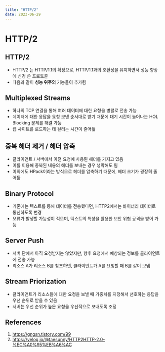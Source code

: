 ```yaml
---
title: "HTTP/2"
date: 2023-06-29
---
```


# HTTP/2

## HTTP/2

- HTTP/2 는 HTTP/1.1의 확장으로, HTTP/1.1과의 호환성을 유지하면서 성능 향상에 신경 쓴 프로토콜
- 다음과 같이 **성능 위주의** 기능들이 추가됨

## Multiplexed Streams

- 하나의 TCP 연결을 통해 여러 데이터에 대한 요청을 병렬로 전송 가능
- 데이터에 대한 응답을 요청 보낸 순서대로 받기 때문에 대기 시간이 늘어나는 HOL Blocking 문제를 해결 가능
- 웹 사이트를 로드하는 데 걸리는 시간이 줄어듦

## 중복 헤더 제거 / 헤더 압축

- 클라이언트 / 서버에서 이전 요청에 사용된 헤더를 가지고 있음
- 이를 이용해 중복된 내용의 헤더를 보내는 경우 생략해도 됨
- 이외에도 HPack이라는 방식으로 헤더를 압축하기 때문에, 헤더 크기가 굉장히 줄어듦

## Binary Protocol

- 기존에는 텍스트를 통해 데이터를 전송했다면, HTTP2에서는 바이너리 데이터로 통신하도록 변경
- 오류가 발생할 가능성이 적으며, 텍스트의 특성을 활용한 보안 위협 공격을 방어 가능

## Server Push

- 서버 단에서 아직 요청받지는 않았지만, 향후 요청에서 예상되는 정보를 클라이언트에 전송 가능
- 리소스 A가 리소스 B를 참조하면, 클라이언트가 A를 요청할 때 B를 같이 보냄

## Stream Priorization

- 클라이언트가 리소스들에 대한 요청을 보낼 때 가중치를 지정해서 선호하는 응답을 우선 순위로 받을 수 있음
- 서버는 우선 순위가 높은 요청을 우선적으로 보내도록 조정

## References

1. https://gngsn.tistory.com/99
2. https://velog.io/@taesunny/HTTP2HTTP-2.0-%EC%A0%95%EB%A6%AC
